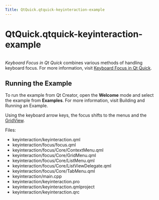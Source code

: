```yaml
---
Title: QtQuick.qtquick-keyinteraction-example
---
```


# QtQuick.qtquick-keyinteraction-example

<span class="subtitle"></span>
<!-- $$$keyinteraction-description -->
<p class="centerAlign"><img src="https://developer.ubuntu.com/static/devportal_uploaded/6d945928-9385-4a79-a54b-41ae4f3f7723-../qtquick-keyinteraction-example/images/qml-keyinteraction-example.png" alt="" /></p><p><i>Keyboard Focus in Qt Quick</i> combines various methods of handling keyboard focus. For more information, visit <a href="QtQuick.qtquick-input-focus.md">Keyboard Focus in Qt Quick</a>.</p>
<h2 id="running-the-example">Running the Example</h2>
<p>To run the example from Qt Creator, open the <b>Welcome</b> mode and select the example from <b>Examples</b>. For more information, visit Building and Running an Example.</p>
<p>Using the keyboard arrow keys, the focus shifts to the menus and the <a href="https://developer.ubuntu.comapps/qml/sdk-15.04.5/QtQuick.draganddrop/#gridview">GridView</a>.</p>
<p>Files:</p>
<ul>
<li>keyinteraction/keyinteraction.qml</li>
<li>keyinteraction/focus/focus.qml</li>
<li>keyinteraction/focus/Core/ContextMenu.qml</li>
<li>keyinteraction/focus/Core/GridMenu.qml</li>
<li>keyinteraction/focus/Core/ListMenu.qml</li>
<li>keyinteraction/focus/Core/ListViewDelegate.qml</li>
<li>keyinteraction/focus/Core/TabMenu.qml</li>
<li>keyinteraction/main.cpp</li>
<li>keyinteraction/keyinteraction.pro</li>
<li>keyinteraction/keyinteraction.qmlproject</li>
<li>keyinteraction/keyinteraction.qrc</li>
</ul>
<!-- @@@keyinteraction -->
